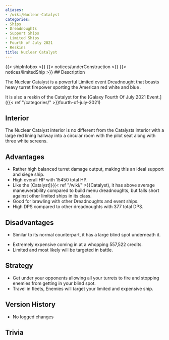 ```yaml
---
aliases:
- /wiki/Nuclear-Catalyst
categories:
- Ships
- Dreadnoughts
- Support Ships
- Limited Ships
- Fourth of July 2021
- Reskins
title: Nuclear Catalyst
---
```


{{< shipInfobox >}} {{< notices/underConstruction >}} {{< notices/limitedShip >}} ## Description

The Nuclear Catalyst is a powerful Limited event Dreadnought that boasts heavy turret firepower sporting the American red white and blue .

It is also a reskin of the Catalyst for the [Galaxy Fourth Of July 2021 Event.]({{< ref "/categories/" >}}fourth-of-july-2021)

## Interior

The Nuclear Catalyst interior is no different from the Catalysts interior with a large red lining hallway into a circular room with the pilot seat along with three white screens.

## Advantages

- Rather high balanced turret damage output, making this an ideal support and siege ship.
- High overall HP with 15450 total HP.
- Like the [Catalyst]({{< ref "/wiki/" >}}Catalyst), it has above average maneuverability compared to build menu dreadnoughts, but falls short against other limited ships in its class.
- Good for brawling with other Dreadnoughts and event ships.
- High DPS compared to other dreadnoughts with 377 total DPS.

## Disadvantages

- Similar to its normal counterpart, it has a large blind spot underneath it.

<!-- -->

- Extremely expensive coming in at a whopping 557,522 credits.
- Limited and most likely will be targeted in battle.

## Strategy

- Get under your opponents allowing all your turrets to fire and stopping enemies from getting in your blind spot.
- Travel in fleets, Enemies will target your limited and expensive ship.

## Version History 

- No logged changes

## Trivia